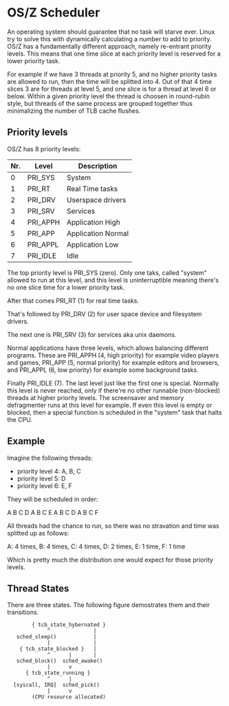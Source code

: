 OS/Z Scheduler
==============

An operating system should guarantee that no task will starve ever. Linux try to solve this with dynamically
calculating a number to add to priority. OS/Z has a fundamentally different approach, namely re-entrant priority
levels. This means that one time slice at each priority level is reserved for a lower priority task.

For example if we have 3 threads at priority 5, and no higher priority tasks are allowed to run, then the
time will be splitted into 4. Out of that 4 time slices 3 are for threads at level 5, and one slice
is for a thread at level 6 or below. Within a given priority level the thread is choosen in round-rubin
style, but threads of the same process are grouped together thus minimalizing the number of TLB cache flushes.

Priority levels
---------------

OS/Z has 8 priority levels:

| Nr. | Level | Description |
| --- | ----- | ----------- |
| 0 | PRI_SYS | System |
| 1 | PRI_RT | Real Time tasks |
| 2 | PRI_DRV | Userspace drivers |
| 3 | PRI_SRV | Services |
| 4 | PRI_APPH | Application High |
| 5 | PRI_APP | Application Normal |
| 6 | PRI_APPL | Application Low |
| 7 | PRI_IDLE | Idle |

The top priority level is PRI_SYS (zero). Only one taks, called "system" allowed to run at this level, and
this level is uninterruptible meaning there's no one slice time for a lower priority task.

After that comes PRI_RT (1) for real time tasks.

That's followed by PRI_DRV (2) for user space device and filesystem drivers.

The next one is PRI_SRV (3) for services aka unix daemons.

Normal applications have three levels, which allows balancing different programs. These are PRI_APPH (4, high priority)
for example video players and games, PRI_APP (5, normal priority) for example editors and browsers, and PRI_APPL
(6, low priority) for example some background tasks.

Finally PRI_IDLE (7). The last level just like the first one is special. Normally this level is never reached, only
if there're no other runnable (non-blocked) threads at higher priority levels. The screensaver and memory defragmenter
runs at this level for example. If even this level is empty or blocked, then a special function is scheduled in the
"system" task that halts the CPU.

Example
-------

Imagine the following threads:

 - priority level 4: A, B, C
 - priority level 5: D
 - priority level 6: E, F

They will be scheduled in order:

 A B C D A B C E A B C D A B C F

All threads had the chance to run, so there was no stravation and time was splitted up as follows:

 A: 4 times,
 B: 4 times,
 C: 4 times,
 D: 2 times,
 E: 1 time,
 F: 1 time
 
Which is pretty much the distribution one would expect for those priority levels.

Thread States
-------------

There are three states. The following figure demostrates them and their transitions.

```
        { tcb_state_hybernated }
             ^              |
   sched_sleep()            |
             |              |
    { tcb_state_blocked }   |
             ^      |       |
   sched_block()  sched_awake()
             |      v
      { tcb_state_running }
             ^      |
  [syscall, IRQ]  sched_pick()
             |      v
        (CPU resource allocated)
```
